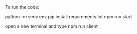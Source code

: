 To run the code:

python -m venv env
pip install requirements.txt
npm run start

open a new terminal and type
npm run client
